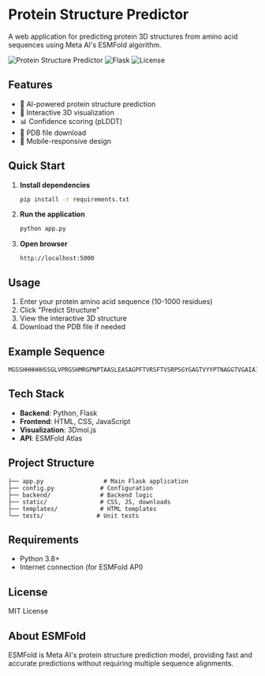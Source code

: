 # Protein Structure Predictor
A web application for predicting protein 3D structures from amino acid sequences using Meta AI's ESMFold algorithm.

![Protein Structure Predictor](https://img.shields.io/badge/Python-3.8+-blue.svg)
![Flask](https://img.shields.io/badge/Flask-2.3+-green.svg)
![License](https://img.shields.io/badge/License-MIT-yellow.svg)

## Features
- 🧬 AI-powered protein structure prediction
- 🎨 Interactive 3D visualization
- 📊 Confidence scoring (pLDDT)
- 💾 PDB file download
- 📱 Mobile-responsive design

## Quick Start

1. **Install dependencies**
   ```bash
   pip install -r requirements.txt
   ```

2. **Run the application**
   ```bash
   python app.py
   ```

3. **Open browser**
   ```
   http://localhost:5000
   ```

## Usage
1. Enter your protein amino acid sequence (10-1000 residues)
2. Click "Predict Structure" 
3. View the interactive 3D structure
4. Download the PDB file if needed

## Example Sequence
```
MGSSHHHHHHSSGLVPRGSHMRGPNPTAASLEASAGPFTVRSFTVSRPSGYGAGTVYYPTNAGGTVGAIAIVPGYTARQSSIKWWGPRLASHGFVVITIDTNSTLDQPSSRSSQQMAALRQVASLNGTSSSPIYGKVDTARMGVMGWSMGGGGSLISAANNPSLKAAAPQAPWDSSTNFSSVTVPTLIFACENDSIAPVNSSALPIYDSMSRNAKQFLEINGGSHSCANSGNSNQALIGKKGVAWMKRFMDNDTRYSTFACENPNSTRVSDFRTANCSLEDPAANKARKEAELAAATAEQ
```

## Tech Stack
- **Backend**: Python, Flask
- **Frontend**: HTML, CSS, JavaScript
- **Visualization**: 3Dmol.js
- **API**: ESMFold Atlas

## Project Structure
```
├── app.py                 # Main Flask application
├── config.py             # Configuration
├── backend/              # Backend logic
├── static/               # CSS, JS, downloads
├── templates/            # HTML templates
└── tests/               # Unit tests
```

## Requirements
- Python 3.8+
- Internet connection (for ESMFold API)

## License
MIT License

## About ESMFold
ESMFold is Meta AI's protein structure prediction model, providing fast and accurate predictions without requiring multiple sequence alignments.

